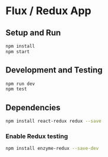 # Flux / Redux App

## Setup and Run

```bash
npm install
npm start
```

## Development and Testing

```bash
npm run dev
npm test
```

## Dependencies

```bash
npm install react-redux redux --save
```

### Enable Redux testing

```bash
npm install enzyme-redux --save-dev
```
